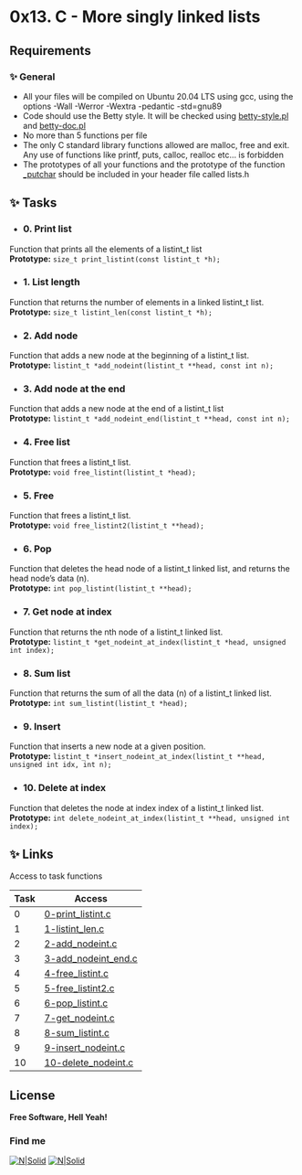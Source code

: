 # **0x13. C - More singly linked lists**
## **Requirements**
### ✨ General 
- All your files will be compiled on Ubuntu 20.04 LTS using gcc, using the options -Wall -Werror -Wextra -pedantic -std=gnu89
- Code should use the Betty style. It will be checked using [betty-style.pl] and [betty-doc.pl]
- No more than 5 functions per file
- The only C standard library functions allowed are malloc, free and exit. Any use of functions like printf, puts, calloc, realloc etc… is forbidden
- The prototypes of all your functions and the prototype of the function [_putchar] should be included in your header file called lists.h


## ✨ **Tasks**
- ### 0. Print list
Function that prints all the elements of a listint_t list <br>
**Prototype:** ```size_t print_listint(const listint_t *h);``` 
- ### 1. List length
Function that returns the number of elements in a linked listint_t list. <br>
**Prototype:** ```size_t listint_len(const listint_t *h);``` 
- ### 2. Add node
Function that adds a new node at the beginning of a listint_t list. <br>
**Prototype:** ```listint_t *add_nodeint(listint_t **head, const int n);``` 
- ### 3. Add node at the end
Function that adds a new node at the end of a listint_t list <br>
**Prototype:** ```listint_t *add_nodeint_end(listint_t **head, const int n);``` 
- ### 4. Free list
Function that frees a listint_t list.<br>
**Prototype:** ```void free_listint(listint_t *head);``` 
- ### 5. Free
Function that frees a listint_t list. <br>
**Prototype:** ```void free_listint2(listint_t **head);``` 
- ### 6. Pop
Function that deletes the head node of a listint_t linked list, and returns the head node’s data (n). <br>
**Prototype:** ```int pop_listint(listint_t **head);``` 
- ### 7. Get node at index
Function that returns the nth node of a listint_t linked list. <br>
**Prototype:** ```listint_t *get_nodeint_at_index(listint_t *head, unsigned int index);``` 
- ### 8. Sum list
Function that returns the sum of all the data (n) of a listint_t linked list. <br>
**Prototype:** ```int sum_listint(listint_t *head);``` 
- ### 9. Insert
Function that inserts a new node at a given position. <br>
**Prototype:** ```listint_t *insert_nodeint_at_index(listint_t **head, unsigned int idx, int n);``` 
- ### 10. Delete at index
Function that deletes the node at index index of a listint_t linked list. <br>
**Prototype:** ```int delete_nodeint_at_index(listint_t **head, unsigned int index);``` 

## ✨  Links

Access to task functions

| Task | Access|
| ------ | ------ |
| 0| [0-print_listint.c] |
| 1 | [1-listint_len.c] |
| 2 | [2-add_nodeint.c] |
| 3 | [3-add_nodeint_end.c] |
| 4 | [4-free_listint.c] |
| 5 | [5-free_listint2.c]|
| 6 | [6-pop_listint.c] |
| 7 | [7-get_nodeint.c] |
| 8 | [8-sum_listint.c]|
| 9 | [9-insert_nodeint.c] |
| 10 | [10-delete_nodeint.c]|
## License

**Free Software, Hell Yeah!**
### Find me
[![N|Solid](https://i.postimg.cc/FKh7hgp9/pngegg.png)](https://twitter.com/Lisethav55)
[![N|Solid](https://i.postimg.cc/qBNpwbw3/pngegg-3.png)](https://www.linkedin.com/in/liseth-arias/)


[//]: # (Here are the links)

   [0-print_listint.c]: <https://github.com/lisethav/holbertonschool-low_level_programming/blob/main/0x13-more_singly_linked_lists/0-print_listint.c>
   [1-listint_len.c]: <https://github.com/lisethav/holbertonschool-low_level_programming/blob/main/0x13-more_singly_linked_lists/1-listint_len.c>
   [2-add_nodeint.c]: <https://github.com/lisethav/holbertonschool-low_level_programming/blob/main/0x13-more_singly_linked_lists/2-add_nodeint.c>
   [3-add_nodeint_end.c]: <https://github.com/lisethav/holbertonschool-low_level_programming/blob/main/0x13-more_singly_linked_lists/3-add_nodeint_end.c>
   [4-free_listint.c]: <https://github.com/lisethav/holbertonschool-low_level_programming/blob/main/0x13-more_singly_linked_lists/4-free_listint.c>
   [5-free_listint2.c]: <https://github.com/lisethav/holbertonschool-low_level_programming/blob/main/0x13-more_singly_linked_lists/5-free_listint2.c>
   [6-pop_listint.c]: <https://github.com/lisethav/holbertonschool-low_level_programming/blob/main/0x13-more_singly_linked_lists/6-pop_listint.c>
   [7-get_nodeint.c]: <https://github.com/lisethav/holbertonschool-low_level_programming/blob/main/0x13-more_singly_linked_lists/7-get_nodeint.c>
   [8-sum_listint.c]: <https://github.com/lisethav/holbertonschool-low_level_programming/blob/main/0x13-more_singly_linked_lists/8-sum_listint.c>
   [9-insert_nodeint.c]: <https://github.com/lisethav/holbertonschool-low_level_programming/blob/main/0x13-more_singly_linked_lists/9-insert_nodeint.c>
   [10-delete_nodeint.c]: <https://github.com/lisethav/holbertonschool-low_level_programming/blob/main/0x13-more_singly_linked_lists/10-delete_nodeint.c>
   [betty-style.pl]: <https://github.com/holbertonschool/Betty/blob/master/betty-style.pl>
   [betty-doc.pl]: <https://github.com/holbertonschool/Betty/blob/master/betty-doc.pl>
   [_putchar]: <https://github.com/holbertonschool/_putchar.c/blob/master/_putchar.c>
